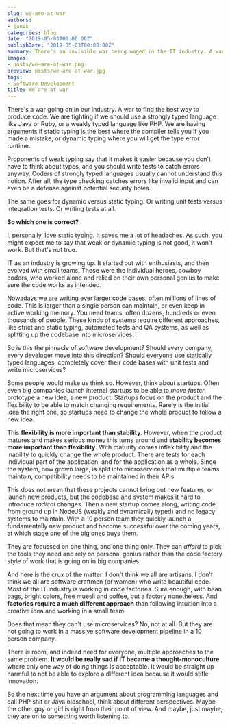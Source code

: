 ```yaml
---
slug: we-are-at-war
authors:
- janos
categories: blog
date: "2019-05-03T00:00:00Z"
publishDate: "2019-05-03T00:00:00Z"
summary: There's an invisible war being waged in the IT industry. A war to find out which way is the best to produce code.
images:
- posts/we-are-at-war.png
preview: posts/we-are-at-war.jpg
tags:
- Software Development
title: We are at war
---
```


There's a war going on in our industry. A war to find the best way to produce code. We are fighting if we should use a 
strongly typed language like Java or Ruby, or a weakly typed language like PHP. We are having arguments if static typing 
is the best where the compiler tells you if you made a mistake, or dynamic typing where you will get the type error
runtime.

Proponents of weak typing say that it makes it easier because you don't have to think about types, and you should write
tests to catch errors anyway. Coders of strongly typed languages usually cannot understand this notion. After all,
the type checking catches errors like invalid input and can even be a defense against potential security holes.

The same goes for dynamic versus static typing. Or writing unit tests versus integration tests. Or writing tests at all.

**So which one is correct?**

I, personally, love static typing. It saves me a lot of headaches. As such, you might expect me to say that weak or 
dynamic typing is not good, it won't work. But that's not true.

IT as an industry is growing up. It started out with enthusiasts, and then evolved with small teams. These were the 
individual heroes, cowboy coders, who worked alone and relied on their own personal genius to make sure the code works
as intended.

Nowadays we are writing ever larger code bases, often millions of lines of code. This is larger than a single person 
can maintain, or even keep in active working memory. You need teams, often dozens, hundreds or even thousands of people.
These kinds of systems require different approaches, like strict and static typing, automated tests and QA systems, as
well as splitting up the codebase into microservices.

So is this the pinnacle of software development? Should every company, every developer move into this direction?
Should everyone use statically typed languages, completely cover their code bases with unit tests and write
microservices?

Some people would make us think so. However, think about startups. Often even big companies launch internal startups to
be able to *move faster*, prototype a new idea, a new product. Startups focus on the product and the flexibility to be
able to match changing requirements. Rarely is the initial idea the right one, so startups need to change the whole 
product to follow a new idea.

This **flexibility is more important than stability**. However, when the product matures and makes serious money this
turns around and **stability becomes more important than flexibility**. With maturity comes inflexibility and the
inability to quickly change the whole product. There are tests for each individual part of the application, and for the
application as a whole. Since the system, now grown large, is split into microservices that multiple teams maintain,
compatibility needs to be maintained in their APIs.

This does not mean that these projects cannot bring out new features, or launch new products, but the codebase and
system makes it hard to introduce *radical* changes. Then a new startup comes along, writing code from ground up in
NodeJS (weakly and dynamically typed) and no legacy systems to maintain. With a 10 person team they quickly launch a 
fundamentally new product and become successful over the coming years, at which stage one of the big ones buys them.

They are focussed on one thing, and one thing only. They can *afford* to pick the tools they need and rely on personal
genius rather than the code factory style of work that is going on in big companies.

And here is the crux of the matter: I don't think we all are artisans. I don't think we all are software craftmen
(or women) who write beautiful code. Most of the IT industry is working in code factories. Sure enough, with bean bags,
bright colors, free muesli and coffee, but a factory nonetheless. And **factories require a much different approach**
than following intuition into a creative idea and working in a small team.

Does that mean they can't use microservices? No, not at all. But they are not going to work in a massive software 
development pipeline in a 10 person company. 

There is room, and indeed need for everyone, multiple approaches to the same problem. **It would be really sad if IT
became a thought-monoculture** where only one way of doing things is acceptable. It would be straight up harmful to not
be able to explore a different idea because it would stifle innovation.

So the next time you have an argument about programming languages and call PHP shit or Java oldschool, think about
different perspectives. Maybe the other guy or girl is right from their point of view. And maybe, just maybe, they are 
on to something worth listening to.
